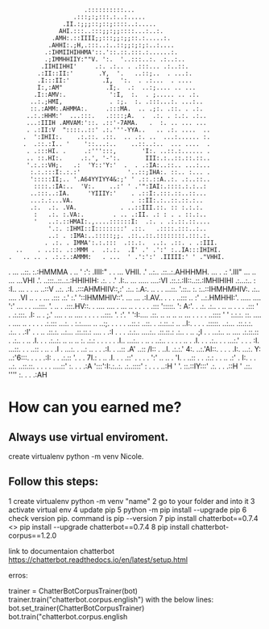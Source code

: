 
                         .::::::::::...
                      .:::;:;:::.:..:.....
                   .II.:;;;::;::;::::..:.....
                  AHI.:::..:::;;:;;::::...:..:.
                .AMH:.::IIII;;:::;;:;;::.:.....:.
               .AHHI:.;H,.:::..:..::;;:;:;:..:....
              .:IHMIIHIHHMA'::.'::.::.:::.:......:.
              .;IMMHHIIY:""V. ':.  '..:::..:. .:..:..
             .IIHIIHHI'     .:. .:.. . .:::... .:..::.
            .:II::II:'       .Y,  '.   ..::;..  . ...:.
            .I:::II:'         .I,  ':.  . .:...  . ....
            I:,:AM"            .I;.  .:  ..:;.... .. ...
           .I::AMV:.            ':I,  :.  . ;..... .. .:.
          ..:.;HMI,             . :;.  :. .:::...:. ...:..
          ::.:AMM:.AHMMA:.     .:::MA.  .. .;:. .::. . .:.
         ..:.:HHM:'  ...:::.   .::::;A.  .  .:. . :.:. .:..
         ...:IIIH .AMVAM:'::. .::'-7AMA.   .  :. .. ... ...
         . .:II:V  "::::..::' .:.'''-YYA..   .. .:. ....  ..
        .  ':IHII:.    .:.::. .::.  .. .:. ..  ...:...... :.
        .  .::.:I.. '    '::...:..    ..::..:..  ... ....  .
         . .:::HI. .     .:''':::,       'I:. ..::.:...... .
         .. ::.HI:.     .:.', '-':.       III:.:..::.::.::..
         '.:.::VH;.   .:  'Y::'Y:'  .  . .:IA:..::.. ...:...
          :.:.:::I:.:.:'             '..::;IHA:. ::.. :... .
          ':::::II;.. '.A64YYIYY4&:;' ' .::.::A..:. .:..::..
           ::::.:IA:..  'V:.    ..:' ' .'":IAI:.::::.:.:..:
          ..:::..:IA.     'YIIIY:'    . .::I:.:::.::..::...
          ...:.:...VA.                . ::II:.:..::.::.:..
          .:.  .:. .VA.            . ..::III.::. :: :.:.:.
           :   .:. :.VA:.        . .. .:II. .: : . . ::.:..
           '   ..:.::HMAI:.,....::::::I:  .:. . .:.::.::....
               '.:. :IHMI::I::::::::' .::.   .::::.:::..:..
               ..: . :IMA:..:::::;;. .::..::.::::::::.:::.:.
              . .:. . IMMA':.:.:::  .::.:.  ..:. .::. . .:III.
      ..    . ..::. .::MMM .  .:.:.  .I' .' .':' :..IA:::IHIHI.
    .   .. .. . .:.:.:AMMM:   . ...  ' .':':' .IIIII:' ' ."VHHI.
  .      ... ..::. :.:HMMMA     . ..  ' :': .IIII:" . . ... VHII.
  .'    ..:.. .::..:.AHHHMH.    ... . .: '.III" ... .. ... ...VHI
 .'.   ..:::..::..:.:HHIHIH:   .:. .  .' .I:.. ...  ..... ....:VI
   .::.:.:II::..::.:IMHIHIHI .:...:.. : :I.. ... .     . .. ..::V
   ..:.  .:I.  .:::AHMHIIV::,:' .:..  :.A:. ..  .        . ...::.
  '.::.. :. :..::IHMHMHIV:. .:.. ....  .VI .. . .        ... .:::
   .:.'  :.'  '::IHMMHIV::'. ... ...  .:I.AV.. .         . . ..:::
    ..   :'   ..:.HMHHI:'.  ..... ....  ':' ... .         . ...:::.
    '. .. .  .:::.HV::. .   .... ....   . ... .. . .       . . .:::
       ':::::. ': A:'.    . .:. .:..   . .. .. .  .          . .:::
    ' . .:.:::. .I: ..   . ;.' ....  . .. .... .  . .       . ..:::.
     '. :'. ' ':I:....  .::. .. ..  .. .. ...  . .   .     .  ..::::
           ' ' :.:.:.   ::. ....   .  .... .. .  .  .       . .:.:::
              ...:. .  :.:.....   ..  ..:;.  .   .    .    .  ..::.:
              ..::. . .:.::..:   ..    ..I:.   .          . . .:::::.
             ..:...  .::.:.:.   .:.. .  .:I'  .    .        .. .::.:.
            ..:...  .::.::.:   ....  .   .:I .  .            . .:.:..
           ....:.. .::.::.:   .:.. .  .. .;I .               . ...:..
          .. .... .:.::.::   . .:.. .  .. .I.  .            .  .:..:.
         .. .. .. :. .:.:     . . .  .  . .I..                 ...:..
        . .. . ..:.. . .     .  .  ..  .  .I.   .            .  .:..
       .  .  ...:.'               .  .  .  :I.                ...::.
      .    . ..::                  .  .. . .I               .  ...:.
     .       ..:  ..                 . .  .:I.               .  ..::
    .A'     ..:: /I::                  .  ..I.                .:.:.'
    4:.     ..:.'AI::.              . .  . .I:.               ...:.
     Y:      ..:'6:::.              . . . .:I:  .           . .:.::
      '.     . . 7I.:                .  .. .I. .             . .::'
        .  .  . . ':'              .. .. . 'I.  .             ..::
         .  . .:.:             . . .. .:' . I:. .           . ..:.
           ..::.::.   .  . . .  ....::'     :.   .           . .:A
             ':::':I:.:..:.  .:..::::'      : .  .         .  ..:H
                  '   '. ::.::IY:::'       .:.  .           . .::H
                  '    .::. ''''            :.   .         .  .:AH


# How can you earned me?
## Always use virtual enviroment.
  create virtualenv python -m venv Nicole.


## Follow this steps:
1 create virtualenv
	python -m venv "name"
2 go to your folder and into it
3 activate virtual env
4 update pip 
5 python -m pip install --upgrade pip
6 check version pip. command is pip --version
7 pip install chatterbot==0.7.4 <> pip install --upgrade chatterbot==0.7.4
8 pip install chatterbot-corpus==1.2.0


link to documentaion chatterbot 
https://chatterbot.readthedocs.io/en/latest/setup.html


erros:

trainer = ChatterBotCorpusTrainer(bot)
trainer.train("chatterbot.corpus.english")
with the below lines:
bot.set_trainer(ChatterBotCorpusTrainer)
bot.train("chatterbot.corpus.english
 

